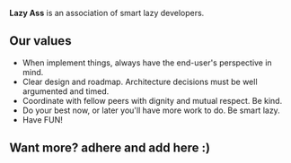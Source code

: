 **Lazy Ass** is an association of smart lazy developers.

## Our values

- When implement things, always have the end-user's perspective in mind.
- Clear design and roadmap. Architecture decisions must be well argumented and timed.
- Coordinate with fellow peers with dignity and mutual respect. Be kind.
- Do your best now, or later you'll have more work to do. Be smart lazy.
- Have FUN!

## Want more? adhere and add here :)
